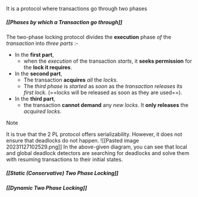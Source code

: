 It is a protocol where transactions go through two phases
##### *[[Phases by which a Transaction go through]]*

The two-phase locking protocol divides the **execution** phase *of* the *transaction* into *three parts* :-
- In the **first part**,
	- when the *execution* of the transaction *starts*, it **seeks permission** for the **lock it requires**.
- In the **second part**,
	- The transaction **acquires** *all* the *locks*.
	- The *third phase* is *started* as *soon* as the *transaction releases* its *first lock*. (==locks will be released as soon as they are used==).
- In the **third part**,
	- the transaction **cannot demand** any *new locks*. It **only releases** the *acquired locks*.

>[!note] 
>It is true that the 2 PL protocol offers serializability. 
>However, it does not ensure that deadlocks do not happen.
> 	![[Pasted image 20231127102529.png]]
>In the above-given diagram,
>you can see that local and global deadlock detectors are searching for deadlocks and solve them with resuming transactions to their initial states.

##### *[[Static (Conservative) Two Phase Locking]]*
##### *[[Dynamic Two Phase Locking]]*


